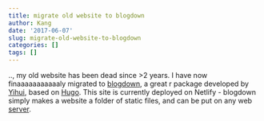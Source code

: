 ```yaml
---
title: migrate old website to blogdown
author: Kang
date: '2017-06-07'
slug: migrate-old-website-to-blogdown
categories: []
tags: []
---
```


.., my old website has been dead since >2 years. I have now finaaaaaaaaaaaly migrated to [blogdown](https://github.com/rstudio/blogdown), a great r package developed by [Yihui](http://yihui.name), based on [Hugo](https://gohugo.io). This site is currently deployed on Netlify - blogdown simply makes a website a folder of static files, and can be put on any web [server](https://bookdown.org/yihui/blogdown/deployment.html).


